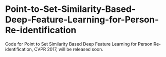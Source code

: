 # Point-to-Set-Similarity-Based-Deep-Feature-Learning-for-Person-Re-identification
Code for Point to Set Similarity Based Deep Feature Learning for Person Re-identification, CVPR 2017, will be released soon.
